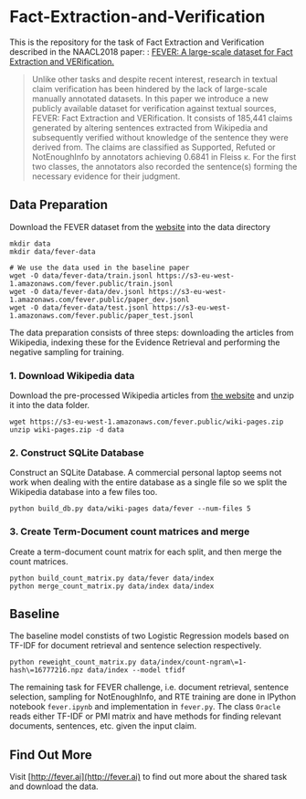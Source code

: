# Fact-Extraction-and-Verification

This is the repository for the task of Fact Extraction and Verification described in the NAACL2018 paper: : [FEVER: A large-scale dataset for Fact Extraction and VERification.]()

>Unlike other tasks and despite recent interest, research in textual claim verification has been hindered by the lack of large-scale manually annotated datasets. In this paper we introduce a new publicly available dataset for verification against textual sources, FEVER: Fact Extraction and VERification. It consists of 185,441 claims generated by altering sentences extracted from Wikipedia and subsequently verified without knowledge of the sentence they were derived from. The claims are classified as Supported, Refuted or NotEnoughInfo by annotators achieving 0.6841 in Fleiss κ. For the first two classes, the annotators also recorded the sentence(s) forming the necessary evidence for their judgment. 

## Data Preparation

Download the FEVER dataset from the [website](http://fever.ai/data.html) into the data directory

    mkdir data
    mkdir data/fever-data
    
    # We use the data used in the baseline paper
    wget -O data/fever-data/train.jsonl https://s3-eu-west-1.amazonaws.com/fever.public/train.jsonl
    wget -O data/fever-data/dev.jsonl https://s3-eu-west-1.amazonaws.com/fever.public/paper_dev.jsonl
    wget -O data/fever-data/test.jsonl https://s3-eu-west-1.amazonaws.com/fever.public/paper_test.jsonl
    
The data preparation consists of three steps: downloading the articles from Wikipedia, indexing these for the Evidence Retrieval and performing the negative sampling for training.  

### 1. Download Wikipedia data
Download the pre-processed Wikipedia articles from [the website](https://sheffieldnlp.github.io/fever/data.html) and unzip it into the data folder.
    
    wget https://s3-eu-west-1.amazonaws.com/fever.public/wiki-pages.zip
    unzip wiki-pages.zip -d data
 
### 2. Construct SQLite Database
Construct an SQLite Database. A commercial personal laptop seems not work when dealing with the entire database as a single file so we split the Wikipedia database into a few files too. 
    
    python build_db.py data/wiki-pages data/fever --num-files 5


### 3. Create Term-Document count matrices and merge
Create a term-document count matrix for each split, and then merge the count matrices.
    
    python build_count_matrix.py data/fever data/index
    python merge_count_matrix.py data/index data/index

## Baseline

 The baseline model constists of two Logistic Regression models based on TF-IDF for document retrieval and sentence selection respectively. 
 
    python reweight_count_matrix.py data/index/count-ngram\=1-hash\=16777216.npz data/index --model tfidf

The remaining task for FEVER challenge, i.e. document retrieval, sentence selection, sampling for NotEnoughInfo, and RTE training are done in IPython notebook `fever.ipynb` and implementation in `fever.py`. The class `Oracle` reads either TF-IDF or PMI matrix and have methods for finding relevant documents, sentences, etc. given the input claim.

## Find Out More

 Visit [http://fever.ai](http://fever.ai) to find out more about the shared task and download the data.
